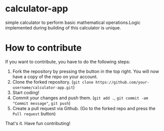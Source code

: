 # calculator-app
simple calculator to perform basic mathematical operations.Logic implemented during building of this calculator is unique.

# How to contribute
If you want to contribute, you have to do the following steps:

1. Fork the repository by pressing the button in the top right. You will now have a copy of the repo on your account.
2. Clone the forked repository. (`git clone https://github.com/your-username/calculator-app.git`)
3. Start coding!
4. Commit your changes and push them. (`git add .`, `git commit -am "Commit message"`, `git push`)
5. Create a pull request via Github. (Go to the forked repo and press the `Pull request` button)

That's it. Have fun contributing!
